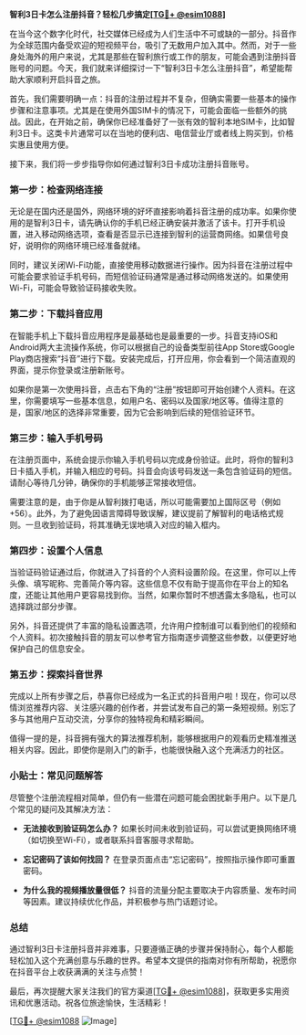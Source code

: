 **智利3日卡怎么注册抖音？轻松几步搞定[[TG💪+ @esim1088](https://t.me/s/esim1088)]**

在当今这个数字化时代，社交媒体已经成为人们生活中不可或缺的一部分。抖音作为全球范围内备受欢迎的短视频平台，吸引了无数用户加入其中。然而，对于一些身处海外的用户来说，尤其是那些在智利旅行或工作的朋友，可能会遇到注册抖音账号的问题。今天，我们就来详细探讨一下“智利3日卡怎么注册抖音”，希望能帮助大家顺利开启抖音之旅。

首先，我们需要明确一点：抖音的注册过程并不复杂，但确实需要一些基本的操作步骤和注意事项。尤其是在使用外国SIM卡的情况下，可能会面临一些额外的挑战。因此，在开始之前，确保你已经准备好了一张有效的智利本地SIM卡，比如智利3日卡。这类卡片通常可以在当地的便利店、电信营业厅或者线上购买到，价格实惠且使用方便。

接下来，我们将一步步指导你如何通过智利3日卡成功注册抖音账号。

### 第一步：检查网络连接

无论是在国内还是国外，网络环境的好坏直接影响着抖音注册的成功率。如果你使用的是智利3日卡，请先确认你的手机已经正确安装并激活了该卡。打开手机设置，进入移动网络选项，查看是否显示已连接到智利的运营商网络。如果信号良好，说明你的网络环境已经准备就绪。

同时，建议关闭Wi-Fi功能，直接使用移动数据进行操作。因为抖音在注册过程中可能会要求验证手机号码，而短信验证码通常是通过移动网络发送的。如果使用Wi-Fi，可能会导致验证码接收失败。

### 第二步：下载抖音应用

在智能手机上下载抖音应用程序是最基础也是最重要的一步。抖音支持iOS和Android两大主流操作系统，你可以根据自己的设备类型前往App Store或Google Play商店搜索“抖音”进行下载。安装完成后，打开应用，你会看到一个简洁直观的界面，提示你登录或注册新账号。

如果你是第一次使用抖音，点击右下角的“注册”按钮即可开始创建个人资料。在这里，你需要填写一些基本信息，如用户名、密码以及国家/地区等。值得注意的是，国家/地区的选择非常重要，因为它会影响到后续的短信验证环节。

### 第三步：输入手机号码

在注册页面中，系统会提示你输入手机号码以完成身份验证。此时，将你的智利3日卡插入手机，并输入相应的号码。抖音会向该号码发送一条包含验证码的短信。请耐心等待几分钟，确保你的手机能够正常接收短信。

需要注意的是，由于你是从智利拨打电话，所以可能需要加上国际区号（例如+56）。此外，为了避免因语言障碍导致误解，建议提前了解智利的电话格式规则。一旦收到验证码，将其准确无误地填入对应的输入框内。

### 第四步：设置个人信息

当验证码验证通过后，你就进入了抖音的个人资料设置阶段。在这里，你可以上传头像、填写昵称、完善简介等内容。这些信息不仅有助于提高你在平台上的知名度，还能让其他用户更容易找到你。当然，如果你暂时不想透露太多隐私，也可以选择跳过部分步骤。

另外，抖音还提供了丰富的隐私设置选项，允许用户控制谁可以看到他们的视频和个人资料。初次接触抖音的朋友可以参考官方指南逐步调整这些参数，以便更好地保护自己的信息安全。

### 第五步：探索抖音世界

完成以上所有步骤之后，恭喜你已经成为一名正式的抖音用户啦！现在，你可以尽情浏览推荐内容、关注感兴趣的创作者，并尝试发布自己的第一条短视频。别忘了多与其他用户互动交流，分享你的独特视角和精彩瞬间。

值得一提的是，抖音拥有强大的算法推荐机制，能够根据用户的观看历史精准推送相关内容。因此，即使你是刚入门的新手，也能很快融入这个充满活力的社区。

### 小贴士：常见问题解答

尽管整个注册流程相对简单，但仍有一些潜在问题可能会困扰新手用户。以下是几个常见的疑问及其解决方法：

- **无法接收到验证码怎么办？**
  如果长时间未收到验证码，可以尝试更换网络环境（如切换至Wi-Fi），或者联系抖音客服寻求帮助。
  
- **忘记密码了该如何找回？**
  在登录页面点击“忘记密码”，按照指示操作即可重置密码。

- **为什么我的视频播放量很低？**
  抖音的流量分配主要取决于内容质量、发布时间等因素。建议持续优化作品，并积极参与热门话题讨论。

### 总结

通过智利3日卡注册抖音并非难事，只要遵循正确的步骤并保持耐心，每个人都能轻松加入这个充满创意与乐趣的世界。希望本文提供的指南对你有所帮助，祝愿你在抖音平台上收获满满的关注与点赞！

最后，再次提醒大家关注我们的官方渠道[[TG💪+ @esim1088](https://t.me/s/esim1088)]，获取更多实用资讯和优惠活动。祝各位旅途愉快，生活精彩！

[[TG💪+ @esim1088](https://t.me/s/esim1088) ![Image](https://i.postimg.cc/4NQfJmqS/Snipaste-2025-05-13-00-14-12.png)]